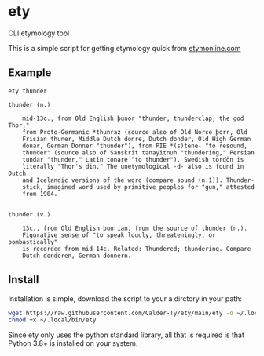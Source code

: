 # ety
CLI etymology tool

This is a simple script for getting etymology quick from [etymonline.com](https://etymonline.com)

## Example

`ety thunder`

```
thunder (n.)

	mid-13c., from Old English þunor "thunder, thunderclap; the god Thor,"
	from Proto-Germanic *thunraz (source also of Old Norse þorr, Old
	Frisian thuner, Middle Dutch donre, Dutch donder, Old High German
	donar, German Donner "thunder"), from PIE *(s)tene- "to resound,
	thunder" (source also of Sanskrit tanayitnuh "thundering," Persian
	tundar "thunder," Latin tonare "to thunder"). Swedish tordön is
	literally "Thor's din." The unetymological -d- also is found in Dutch
	and Icelandic versions of the word (compare sound (n.1)). Thunder-
	stick, imagined word used by primitive peoples for "gun," attested
	from 1904.


thunder (v.)

	13c., from Old English þunrian, from the source of thunder (n.).
	Figurative sense of "to speak loudly, threateningly, or bombastically"
	is recorded from mid-14c. Related: Thundered; thundering. Compare
	Dutch donderen, German donnern.

```

## Install

Installation is simple, download the script to your a dirctory in your path:

```bash
wget https://raw.githubusercontent.com/Calder-Ty/ety/main/ety -o ~/.local/bin/ety
chmod +x ~/.local/bin/ety
```

Since ety only uses the python standard library, all that is required is that
Python 3.8+ is installed on your system.
